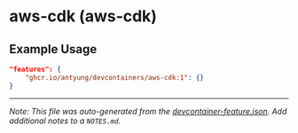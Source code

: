 
# aws-cdk (aws-cdk)



## Example Usage

```json
"features": {
    "ghcr.io/antyung/devcontainers/aws-cdk:1": {}
}
```





---

_Note: This file was auto-generated from the [devcontainer-feature.json](https://github.com/antyung/devcontainers/blob/main/src/features/aws-cdk/devcontainer-feature.json).  Add additional notes to a `NOTES.md`._
